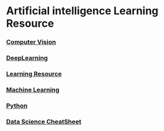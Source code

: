 # Artificial intelligence Learning Resource
### [Computer Vision](https://github.com/Coolshanlan/Learning-Resource/tree/master/Computer%20Vision)
### [DeepLearning](https://github.com/Coolshanlan/Learning-Resource/tree/master/DeepLearning)
### [Learning Resource](https://github.com/Coolshanlan/Learning-Resource/tree/master/Learning)
### [Machine Learning](https://github.com/Coolshanlan/Learning-Resource/tree/master/MachineLearning)
### [Python](https://github.com/Coolshanlan/Learning-Resource/tree/master/Python)

### [Data Science CheatSheet](https://www.kaggle.com/timoboz/data-science-cheat-sheets?select=Excel)
